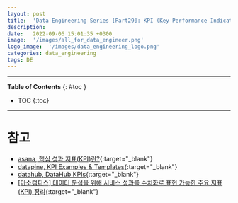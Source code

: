 ```yaml
---
layout: post
title:  'Data Engineering Series [Part29]: KPI (Key Performance Indicator) 데이터'
description: 
date:   2022-09-06 15:01:35 +0300
image:  '/images/all_for_data_engineer.png'
logo_image:  '/images/data_engineering_logo.png'
categories: data_engineering
tags: DE
---
```

---

**Table of Contents**
{: #toc }
*  TOC
{:toc}

---

# 참고


- [asana, 핵심 성과 지표(KPI)란?](https://asana.com/ko/resources/key-performance-indicator-kpi){:target="_blank"}
- [datapine, KPI Examples & Templates](https://www.datapine.com/kpi-examples-and-templates/){:target="_blank"}
- [datahub, DataHub KPIs](https://datahub.io/datahq/datahub-kpis#pandas){:target="_blank"}
- [[마소캠퍼스] 데이터 분석을 위해 서비스 성과를 수치화로 표현 가능한 주요 지표(KPI) 정리](https://www.masocampus.com/article-data-analysis-kpi/){:target="_blank"}